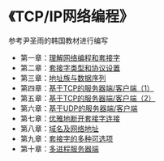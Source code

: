 # 《TCP/IP网络编程》
参考尹圣雨的韩国教材进行编写

* 第一章：[理解网络编程和套接字](https://github.com/caixiongjiang/TCPIP/blob/master/ch01)
* 第二章：[套接字类型和协议设置](https://github.com/caixiongjiang/TCPIP/tree/master/ch02)
* 第三章：[地址族与数据序列](https://github.com/caixiongjiang/TCPIP/tree/master/ch03)
* 第四章：[基于TCP的服务器端/客户端（1）](https://github.com/caixiongjiang/TCPIP/tree/master/ch04)
* 第五章：[基于TCP的服务器端/客户端（2）](https://github.com/caixiongjiang/TCPIP/tree/master/ch05)
* 第六章：[基于UDP的服务器端/客户端](https://github.com/caixiongjiang/TCPIP/tree/master/ch06)
* 第七章：[优雅地断开套接字连接](https://github.com/caixiongjiang/TCPIP/tree/master/ch07)
* 第八章：[域名及网络地址](https://github.com/caixiongjiang/TCPIP/tree/master/ch08)
* 第九章：[套接字的多种可选项](https://github.com/caixiongjiang/TCPIP/tree/master/ch09)
* 第十章：[多进程服务器端](https://github.com/caixiongjiang/TCPIP/tree/master/ch10)